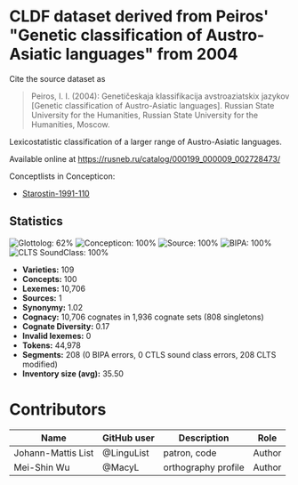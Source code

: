 # CLDF dataset derived from Peiros' "Genetic classification of Austro-Asiatic languages" from 2004

Cite the source dataset as

> Peiros, I. I. (2004): Genetičeskaja klassifikacija avstroaziatskix jazykov [Genetic classification of Austro-Asiatic languages]. Russian State University for the Humanities, Russian State University for the Humanities, Moscow.


Lexicostatistic classification of a larger range of Austro-Asiatic languages.

Available online at https://rusneb.ru/catalog/000199_000009_002728473/


Conceptlists in Concepticon:
- [Starostin-1991-110](https://concepticon.clld.org/contributions/Starostin-1991-110)
## Statistics


![Glottolog: 62%](https://img.shields.io/badge/Glottolog-62%25-orange.svg "Glottolog: 62%")
![Concepticon: 100%](https://img.shields.io/badge/Concepticon-100%25-brightgreen.svg "Concepticon: 100%")
![Source: 100%](https://img.shields.io/badge/Source-100%25-brightgreen.svg "Source: 100%")
![BIPA: 100%](https://img.shields.io/badge/BIPA-100%25-brightgreen.svg "BIPA: 100%")
![CLTS SoundClass: 100%](https://img.shields.io/badge/CLTS%20SoundClass-100%25-brightgreen.svg "CLTS SoundClass: 100%")

- **Varieties:** 109
- **Concepts:** 100
- **Lexemes:** 10,706
- **Sources:** 1
- **Synonymy:** 1.02
- **Cognacy:** 10,706 cognates in 1,936 cognate sets (808 singletons)
- **Cognate Diversity:** 0.17
- **Invalid lexemes:** 0
- **Tokens:** 44,978
- **Segments:** 208 (0 BIPA errors, 0 CTLS sound class errors, 208 CLTS modified)
- **Inventory size (avg):** 35.50

# Contributors

Name | GitHub user | Description | Role
 --- | --- | --- | --- 
Johann-Mattis List | @LinguList | patron, code | Author
Mei-Shin Wu | @MacyL | orthography profile | Author


